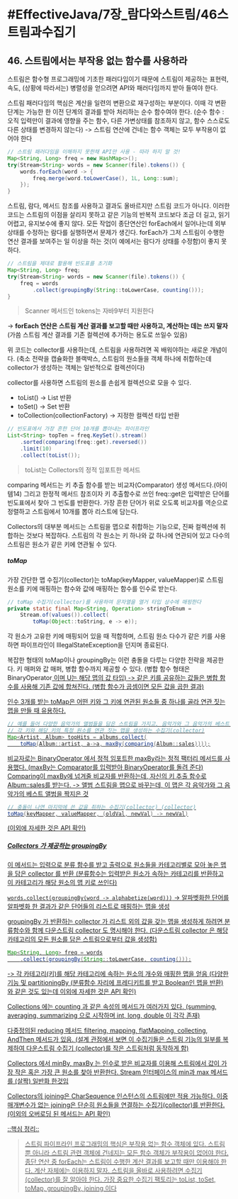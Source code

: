 # #EffectiveJava/7장_람다와스트림/46스트림과수집기

## 46. 스트림에서는 부작용 없는 함수를 사용하라

스트림은 함수형 프로그래밍에 기초한 패러다임이기 때문에 스트림이 제공하는 표현력, 속도, (상황에 따라서는) 병렬성을 얻으려면 API와 패러다임까지 받아 들여야 한다.

스트림 패러다임의 핵심은 계산을 일련의 변환으로 재구성하는 부분이다. 이때 각 변환 단계는 가능한 한 이전 단계의 결과를 받아 처리하는 순수 함수여야 한다. (순수 함수 : 오직 입력만이 결과에 영향을 주는 함수, 다른 가변상태를 참조하지 않고, 함수 스스로도 다른 상태를 변경하지 않는다)
-> 스트림 연산에 건네는 함수 객체는 모두 부작용이 없어야 한다

```java
// 스트림 패러다임을 이해하지 못한채 API만 사용 - 따라 하지 말 것!
Map<String, Long> freq = new HashMap<>();
try(Stream<String> words = new Scanner(file).tokens()) {
	words.forEach(word -> {
		freq.merge(word.toLowerCase(), 1L, Long::sum);
	});
}
```

스트림, 람다, 메서드 참조를 사용하고 결과도 올바르지만 스트림 코드가 아니다. 이러한 코드는 스트림의 이점을 살리지 못하고 같은 기능의 반복적 코드보다 조금 더 길고, 읽기 어렵고, 유지보수에 좋지 않다. 
모든 작업이 종단연산인 forEach에서 일어나는데 외부 상태를 수정하는 람다를 실행하면서 문제가 생긴다. forEach가 그저 스트림이 수행한 연산 결과를 보여주는 일 이상을 하는 것(이 예에서는 람다가 상태를 수정함)이 좋지 못하다.

```java
// 스트림을 제대로 활용해 빈도표를 초기화
Map<String, Long> freq;
try(Stream<String> words = new Scanner(file).tokens()) {
	freq = words
		.collect(groupingBy(String::toLowerCase, counting()));
}
```

> Scanner 메서드인 tokens는 자바9부터 지원한다

-> **forEach 연산은 스트림 계산 결과를 보고할 때만 사용하고, 계산하는 데는 쓰지 말자** (가씀 스트림 계산 결과를 기존 컬렉션에 추가하는 용도로 쓰일수 있음)

위 코드는 collector를 사용하는데, 스트림을 사용하려면 꼭 배워야하는 새로운 개념이다. (축소 전략을 캡슐화한 블랙박스, 스트림의 원소들을 객체 하나에 취합하는데 collector가 생성하는 객체는 일반적으로 컬렉션이다)

collector를 사용하면 스트림의 원소를 손쉽게 컬렉션으로 모을 수 있다. 
- toList() -> List 반환
- toSet() -> Set 반환
- toCollection(collectionFactory) -> 지정한 컬렉션 타입 반환

```java
// 빈도표에서 가장 흔한 단어 10개를 뽑아내는 파이프라인
List<String> topTen = freq.KeySet().stream()
	.sorted(comparing(freq::get).reversed())
	.limit(10)
	.collect(toList());
```

> toList는 Collectors의 정적 임포트한 메서드

comparing 메서드는 키 추출 함수를 받는 비교자(Comparator) 생성 메서드다.(아이템14) 그리고 한정적 메서드 참조이자 키 추출함수로 쓰인 freq::get은 입력받은 단어를 빈도표에서 찾아 그 빈도를 반환한다. 가장 흔한 단어가 위로 오도록 비교자를 역순으로 정렬하고 스트림에서 10개를 뽑아 리스트에 담는다.


Collectors의 대부분 메서드는 스트림을 맵으로 취합하는 기능으로, 진짜 컬렉션에 취합하는 것보다 복잡하다. 스트림의 각 원소는 키 하나와 값 하나에 연관되어 있고 다수의 스트림은 원소가 같은 키에 연관될 수 있다.


##### toMap

가장 간단한 맵 수집기(collector)는 toMap(keyMapper, valueMapper)로 스트림 원소를 키에 매핑하는 함수와 값에 매핑하는 함수를 인수로 받는다.

```java
// toMap 수집기(collector)를 사용하여 문자열을 열거 타입 상수에 매핑한다
private static final Map<String, Operation> stringToEnum = 
	Stream.of(values()).collect(
		toMap(Object::toString, e -> e));
```

각 원소가 고유한 키에 매핑되어 있을 때 적합하며, 스트림 원소 다수가 같은 키를 사용하면 파이프라인이 IllegalStateException을 던지며 종료된다.

복잡한 형태의 toMap이나 groupingBy는 이런 충돌을 다루는 다양한 전략을 제공한다.  키 매퍼와 값 매퍼, 병합 함수까지 제공할 수 있다. (병합 함수 형태은 BinaryOperator<U> 이며 U는 해당 맵의 값 타입) -> 같은 키를 공유하는 값들은 병합 함수를 사용해 기존 값에 합쳐진다. (병합 함수가 곱셈이면 모든 값을 곱한 결과)

인수 3개를 받는 toMap은 어떤 키와 그 키에 연관된 원소들 중 하나를 골라 연관 짓는 맵을 만들 때 유용하다. 

```java
// 예를 들어 다양한 음악가의 앨범들을 담은 스트림을 가지고, 음악가와 그 음악가의 베스트 앨범을 연관 짓고 싶은 경우
// 각 키와 해당 키의 특정 원소를 연관 짓는 맵을 생성하는 수집기(collector)
Map<Artist, Album> topHits = albums.collect(
	toMap(Album::artist, a->a, maxBy(comparing(Album::sales))));
```

비교자로는 BinaryOperator 에서 정적 임포트한 maxBy라는 정적 팩터리 메서드를 사용했다. (maxBy는 Comparator<T>를 입력받아 BinaryOperator<T>를 돌려 준다)
Comparing이  maxBy에 넘겨줄 비교자를 반환하는데, 자신의 키 추출 함수로 Album::sales를 받는다. 
-> 앨범 스트림을 맵으로 바꾸는데, 이 맵은 각 음악가와 그 음악가의 베스트 앨범을 짝지은 것

```java
// 충돌이 나면 마지막에 쓴 값을 취하는 수집기(collector) (collector)
toMap(keyMapper, valueMapper, (oldVal, newVal) -> newVal)
```
(이외에 자세한 것은 API 확인)


##### Collectors 가 제공하는 groupingBy

이 메서드는 입력으로 분류 함수를 받고 출력으로 원소들을 카테고리별로 모아 놓은 맵을 담은 collector 를 반환 (분류함수는 입력받은 원소가 속하는 카테고리를 반환하고 이 카테고리가 해당 원소의 맵 키로 쓰인다)

`words.collect(groupingBy(word -> alphabetize(word)))`
-> 알파벳화한 단어를 알파벳화 한 결과가 같은 단어들의 리스트로 매핑하는 맵을 생성

groupingBy 가 반환하는 collector 가 리스트 외의 값을 갖는 맵을 생성하게 하려면 분류함수와 함께 다운스트림 collector 도 명시해야 한다. (다운스트림 collector 은 해당 카테고리의 모든 원소를 담은 스트림으로부터 값을 생성함)

```java
Map<String, Long> freq = words
	.collect(groupingBy(String::toLowerCase, counting()));
```
-> 각 카테고리(키)를 해당 카테고리에 속하는 원소의 개수와 매핑한 맵을 얻음
(다양한 기능 및 partitioningBy (분류함수 자리에 프레디키트를 받고 Boolean인 맵을 반환) 와 같은 것도 있는데 이외에 자세한 것은 API 확인)

Collections 에는 counting 과 같은 속성의 메서드가 여러가지 있다. (summing, averaging, summarizing 으로 시작하며 int, long, double 이 각각 존재)

다중정의된 reducing 메서드 filtering, mapping, flatMapping, collecting, AndThen 메서드가 있음. (설계 관점에서 보면 이 수집기들은 스트림 기능의 일부를 복제하여 다운스트림 수집기 (collector)를 작은 스트림처럼 동작하게 함)


Collectors 에서 minBy, maxBy 는 인수로 받은 비교자를 이용해 스트림에서 값이 가장  작은 혹은 가장 큰 원소를 찾아 반환한다. Stream 인터페이스의 min과 max 메서드를 (살짝) 일반화 한것임

Collectors의 joining은 CharSequence 인스턴스의 스트림에만 적용 가능하다. 이중 매개변수가 없는 joining은 단순히 원소들을 연결하는 수집기(collector)를 반환한다. (이외의 오버로딩 된 메서드는 API 확인)


::핵심 정리:: 

> 스트림 파이프라인 프로그래밍의 핵심은 부작용 없는 함수 객체에 있다. 스트림뿐 아니라 스트림 관련 객체에 건네지는 모든 함수 객체가 부작용이 없어야 한다. 종단 연산 중 forEach는 스트림이 수행한 계산 결과를 보고할 때만 이용해야 한다. 계산 자체에는 이용하지 말자. 스트림을 올바로 사용하려면 수집기 (collector)를 잘 알아야 한다. 가장 중요한 수집기 팩토리는 toList, toSet, toMap, groupingBy, joining 이다






